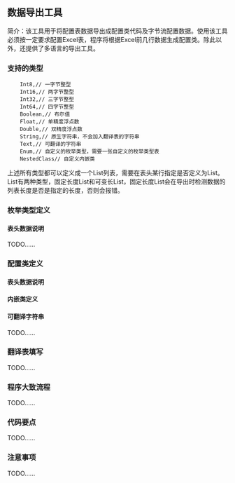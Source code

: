 ## 数据导出工具
简介：该工具用于将配置表数据导出成配置类代码及字节流配置数据。使用该工具必须按一定要求配置Excel表，程序将根据Excel前几行数据生成配置类。除此以外，还提供了多语言的导出工具。

### 支持的类型
        Int8,// 一字节整型
        Int16,// 两字节整型
        Int32,// 三字节整型
        Int64,// 四字节整型
        Boolean,// 布尔值
        Float,// 单精度浮点数
        Double,// 双精度浮点数
        String,// 原生字符串，不会加入翻译表的字符串
        Text,// 可翻译的字符串
        Enum,// 自定义的枚举类型，需要一张自定义的枚举类型表
        NestedClass// 自定义内嵌类
上述所有类型都可以定义成一个List列表，需要在表头某行指定是否定义为List。
List有两种类型，固定长度List和可变长List，固定长度List会在导出时检测数据的列表长度是否是指定的长度，否则会报错。
        
### 枚举类型定义
#### 表头数据说明
TODO……

### 配置类定义
#### 表头数据说明
#### 内嵌类定义
#### 可翻译字符串
TODO……

### 翻译表填写
TODO……

### 程序大致流程
TODO……

### 代码要点
TODO……

### 注意事项
TODO……